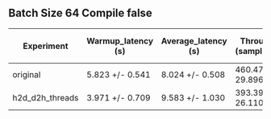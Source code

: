 ## Batch Size 64 Compile false

| Experiment | Warmup_latency (s) | Average_latency (s) | Throughput (samples/sec) | GPU Utilization (%) |
| ---------- | ------------------ | ------------------- | ------------------------ | ------------------- |
| original | 5.823 +/- 0.541 | 8.024 +/- 0.508 | 460.474 +/- 29.896 | 47.112 +/- 6.576 |
| h2d_d2h_threads | 3.971 +/- 0.709 | 9.583 +/- 1.030 | 393.394 +/- 26.110 | 37.550 +/- 1.381 |
